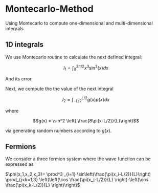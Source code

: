 # Montecarlo-Method
Using Montecarlo to compute one-dimensional and multi-dimensional integrals.

## 1D integrals

We use Montecarlo routine to calculate the next defined integral:

$$I_1 = \int_0^{3\pi/2} x^3 \sin^3(x) dx$$

And its error.

Next, we compute the the value of the next integral

$$I_2 = \int_{-L/2}^{L/2} g(x) p(x)dx$$

where

$$g(x) = \sin^2 \left( \frac{8\pi(x-L/2)}{L}\right)$$

via generating random numbers according to $g(x)$.

## Fermions

We consider a three fermion system where the wave function can be expressed as

$\phi(x_1,x_2,x_3)= \prod^3 _{i=1} \sin\left(\frac{\pi(x_i-L/2)}{L}\right) \prod_{j<k=1,3} \left(\left(\cos \frac{\pi(x_j-L/2)}{L} \right)-\left(\cos \frac{\pi(x_k-L/2)}{L} \right)\right)$
